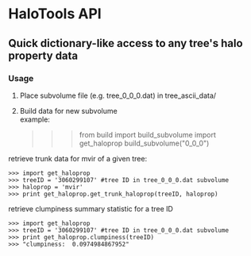 HaloTools API
====================

Quick dictionary-like access to any tree's halo property data
---------------------

### Usage

1) Place subvolume file (e.g. tree_0_0_0.dat) in tree_ascii_data/<br>
2) Build data for new subvolume<br>
example: <br>

	>>> from build import build_subvolume
	>>> import get_haloprop
	>>> build_subvolume("0_0_0")

retrieve trunk data for mvir of a given tree: <br>

	>>> import get_haloprop
	>>> treeID = '3060299107' #tree ID in tree_0_0_0.dat subvolume
	>>> haloprop = 'mvir'
	>>> print get_haloprop.get_trunk_haloprop(treeID, haloprop)

retrieve clumpiness summary statistic for a tree ID <br>

	>>> import get_haloprop
	>>> treeID = '3060299107' #tree ID in tree_0_0_0.dat subvolume
	>>> print get_haloprop.clumpiness(treeID)
	>>> "clumpiness:  0.0974984867952"
